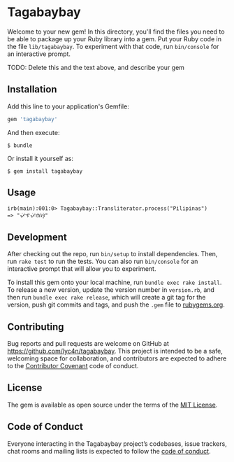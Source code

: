 # Tagabaybay

Welcome to your new gem! In this directory, you'll find the files you need to be able to package up your Ruby library into a gem. Put your Ruby code in the file `lib/tagabaybay`. To experiment with that code, run `bin/console` for an interactive prompt.

TODO: Delete this and the text above, and describe your gem

## Installation

Add this line to your application's Gemfile:

```ruby
gem 'tagabaybay'
```

And then execute:

    $ bundle

Or install it yourself as:

    $ gem install tagabaybay

## Usage

    irb(main):001:0> Tagabaybay::Transliterator.process("Pilipinas")
    => "ᜉᜒᜎᜒᜉᜒᜈᜐ᜔"

## Development

After checking out the repo, run `bin/setup` to install dependencies. Then, run `rake test` to run the tests. You can also run `bin/console` for an interactive prompt that will allow you to experiment.

To install this gem onto your local machine, run `bundle exec rake install`. To release a new version, update the version number in `version.rb`, and then run `bundle exec rake release`, which will create a git tag for the version, push git commits and tags, and push the `.gem` file to [rubygems.org](https://rubygems.org).

## Contributing

Bug reports and pull requests are welcome on GitHub at https://github.com/lyc4n/tagabaybay. This project is intended to be a safe, welcoming space for collaboration, and contributors are expected to adhere to the [Contributor Covenant](http://contributor-covenant.org) code of conduct.

## License

The gem is available as open source under the terms of the [MIT License](https://opensource.org/licenses/MIT).

## Code of Conduct

Everyone interacting in the Tagabaybay project’s codebases, issue trackers, chat rooms and mailing lists is expected to follow the [code of conduct](https://github.com/[USERNAME]/tagabaybay/blob/master/CODE_OF_CONDUCT.md).
